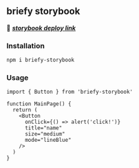 ## briefy storybook

🔗 _**<a href="https://briefy-storybook.vercel.app">storybook deploy link</a>**_

### Installation
```bash
npm i briefy-storybook
```

### Usage

```jsxks
import { Button } from 'briefy-storybook'

function MainPage() {
  return (
    <Button
      onClick={() => alert('click!')}
      title="name"
      size="medium"
      mode="lineBlue"
    />
  )
}
```
